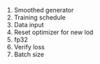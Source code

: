 1. Smoothed generator
2. Training schedule
3. Data input
4. Reset optimizer for new lod
5. fp32
6. Verify loss
7. Batch size
